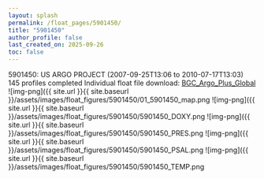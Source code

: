 ```yaml
---
layout: splash
permalink: /float_pages/5901450/
title: "5901450"
author_profile: false
last_created_on: 2025-09-26
toc: false
---
```

 
5901450: US ARGO PROJECT (2007-09-25T13:06 to 2010-07-17T13:03)
145 profiles completed
Individual float file download: [BGC_Argo_Plus_Global](https://ftp.soest.hawaii.edu/bgc_argo_plus/Individual_Floats/outliers_removed/5901450_Sprof_processed.nc)
![img-png]({{ site.url }}{{ site.baseurl }}/assets/images/float_figures/5901450/01_5901450_map.png
![img-png]({{ site.url }}{{ site.baseurl }}/assets/images/float_figures/5901450/5901450_DOXY.png
![img-png]({{ site.url }}{{ site.baseurl }}/assets/images/float_figures/5901450/5901450_PRES.png
![img-png]({{ site.url }}{{ site.baseurl }}/assets/images/float_figures/5901450/5901450_PSAL.png
![img-png]({{ site.url }}{{ site.baseurl }}/assets/images/float_figures/5901450/5901450_TEMP.png
